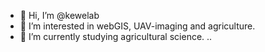 - 👋 Hi, I’m @kewelab
- 👀 I’m interested in webGIS, UAV-imaging and agriculture.
- 🌱 I’m currently studying agricultural science.
..

<!---
kewelab/kewelab is a ✨ special ✨ repository because its `README.md` (this file) appears on your GitHub profile.
You can click the Preview link to take a look at your changes.
--->
